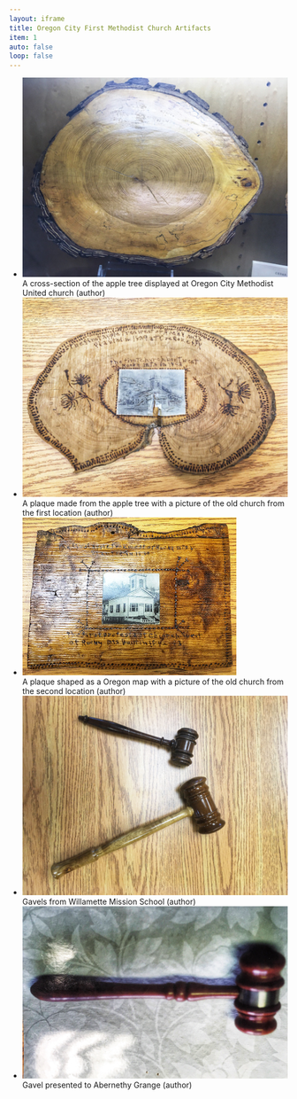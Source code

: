```yaml
---
layout: iframe
title: Oregon City First Methodist Church Artifacts
item: 1
auto: false
loop: false
---
```


* ![Apple Tree Cross-section](/images/no-ordinary-tree/apple-tree-slice-1.jpg?style=centerme)
   <div class="caption">A cross-section of the apple tree displayed at Oregon City Methodist United church  (author)</div>                                            
* ![Decorated Plaque](/images/no-ordinary-tree/apple-tree-slice-2.jpg?style=centerme)  
   <div class="caption">A plaque made from the apple tree with a picture of the old church from the first location (author)</div>                                              
* ![Oregon Map Plaque](/images/no-ordinary-tree/apple-tree-slice-3.jpg?style=centerme) 
   <div class="caption">A plaque shaped as a Oregon map with a picture of the old church from the second location (author)</div>                                               
* ![Gavels from Willamette Mission](/images/no-ordinary-tree/gavels-willamette-mission.jpg?style=centerme) 
    <div class="caption">Gavels from Willamette Mission School (author)</div>                                               
* ![Abernethy Gavel](/images/no-ordinary-tree/1904-abernethy-gavel.jpg?style=centerme)   
   <div class="caption">Gavel presented to Abernethy Grange (author)</div>                                             

